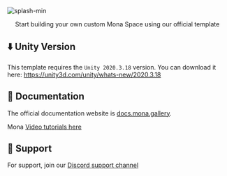![splash-min](https://user-images.githubusercontent.com/61861940/147894582-30f0b076-6647-46b2-b731-1a9535b19aa9.jpg)
<p align="center">Start building your own custom Mona Space using our official template</p>

## ⬇️ Unity Version
This template requires the ```Unity 2020.3.18``` version. You can download it here:
https://unity3d.com/unity/whats-new/2020.3.18


## 📃 Documentation

The official documentation website is [docs.mona.gallery](https://docs.mona.gallery/get-started).

Mona [Video tutorials here](https://docs.mona.gallery/video-tutorials)


## 💬 Support

For support, join our [Discord support channel](https://discord.gg/EbuzsyRh2Q)
